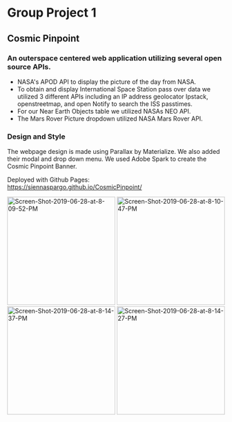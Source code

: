 # Group Project 1
## Cosmic Pinpoint
### An outerspace centered web application utilizing several open source APIs.
 - NASA's APOD API to display the picture of the day from NASA.
- To obtain and display International Space Station pass over data we utilized 3 different APIs including an IP address geolocator Ipstack, openstreetmap, and open Notify to search the ISS passtimes.
- For our Near Earth Objects table we utilized NASAs NEO API.
- The Mars Rover Picture dropdown utilized NASA Mars Rover API. 
### Design and Style
The webpage design is made using Parallax by Materialize. 
We also added their modal and drop down menu.
We used Adobe Spark to create the Cosmic Pinpoint Banner.


Deployed with Github Pages: https://siennaspargo.github.io/CosmicPinpoint/


<p align="left">
  <a href="https://siennaspargo.github.io/CosmicPinpoint/"> <img src="https://i.ibb.co/9gFyNTx/Screen-Shot-2019-06-28-at-8-09-52-PM.jpg" alt="Screen-Shot-2019-06-28-at-8-09-52-PM" width="250" title="homepage"></a>
   <a href="https://siennaspargo.github.io/CosmicPinpoint/"> <img src="https://i.ibb.co/7jchqGt/Screen-Shot-2019-06-28-at-8-10-47-PM.jpg" alt="Screen-Shot-2019-06-28-at-8-10-47-PM" width="250" title="NASA img of day"></a>
    <a href="https://siennaspargo.github.io/CosmicPinpoint/"> <img src="https://i.ibb.co/svfF7dy/Screen-Shot-2019-06-28-at-8-14-37-PM.jpg" alt="Screen-Shot-2019-06-28-at-8-14-37-PM" width="250" title="International Space Station Pass Times"></a>
    <a href="https://siennaspargo.github.io/CosmicPinpoint/"> <img src="https://i.ibb.co/3Fgrv9q/Screen-Shot-2019-06-28-at-8-14-27-PM.jpg" alt="Screen-Shot-2019-06-28-at-8-14-27-PM" width="250" title="Mars Rover API Images"></a>
</p>
